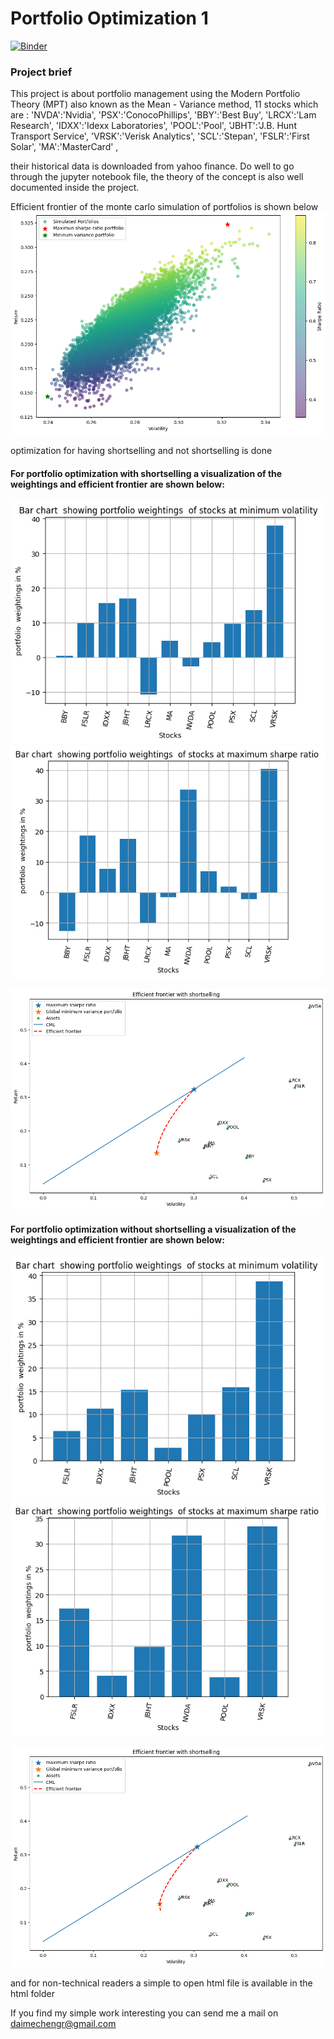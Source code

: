 # Portfolio Optimization 1
[![Binder](https://mybinder.org/badge_logo.svg)](https://mybinder.org/v2/gh/abu-aisha/Python-Finance/HEAD?labpath=Portfolio_optimization%2FPort_optimization1.ipynb)

### Project brief

This project is about portfolio management using the Modern Portfolio Theory (MPT) also known as the Mean - Variance method, 11 stocks which are :
    'NVDA':'Nvidia',
    'PSX':'ConocoPhillips',
    'BBY':'Best Buy',
    'LRCX':'Lam Research',
    'IDXX':'Idexx Laboratories',
    'POOL':'Pool',
    'JBHT':'J.B. Hunt Transport Service',
    'VRSK':'Verisk Analytics',
    'SCL':'Stepan',
    'FSLR':'First Solar',
    'MA':'MasterCard' , 

their historical data is downloaded from yahoo finance. Do well to go through the jupyter notebook file, the theory of the concept is also well documented inside the project.

Efficient frontier of the monte carlo simulation of portfolios is shown below
[![IMAGE ALT TEXT HERE](images/ef_mc.png)]()

optimization for having shortselling and not shortselling is done 

#### For portfolio optimization with shortselling a visualization of the weightings and efficient frontier are shown below:

[![IMAGE ALT TEXT HERE](images/ss_min_vol_port_wgts.png)]()
[![IMAGE ALT TEXT HERE](images/ss_max_sr_port_wgts.png)]()

[![IMAGE ALT TEXT HERE](images/ef_with_ss.png)]()

#### For portfolio optimization without shortselling a visualization of the weightings and efficient frontier are shown below:

[![IMAGE ALT TEXT HERE](images/no_ss_min_vol_port_wgts.png)]()
[![IMAGE ALT TEXT HERE](images/no_ss_max_sr_port_wgts.png)]()

[![IMAGE ALT TEXT HERE](images/ef_without_ss.png)]()

and 
for non-technical readers a simple to open html file is available in the html folder

If you find my simple work interesting you can send me a mail on daimechengr@gmail.com


